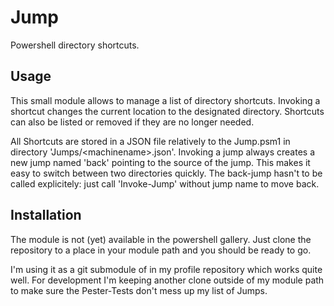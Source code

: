 # Jump
Powershell directory shortcuts.

## Usage
This small module allows to manage a list of directory shortcuts. Invoking a shortcut changes the current location to the designated directory.
Shortcuts can also be listed or removed if they are no longer needed.

All Shortcuts are stored in a JSON file relatively to the Jump.psm1 in directory 'Jumps/&lt;machinename&gt;.json'. Invoking a jump always creates a new jump named 'back' pointing to the source of the jump. This makes it easy to switch between two directories quickly. The back-jump hasn't to be called explicitely: just call 'Invoke-Jump' without jump name to move back.

## Installation
The module is  not (yet) available in the powershell gallery. Just clone the repository to a place in your module path and you should be ready to go.

I'm using it as a git submodule of in my profile repository which works quite well. For development I'm keeping another clone outside of my module path to make sure the Pester-Tests don't mess up my list of Jumps. 
